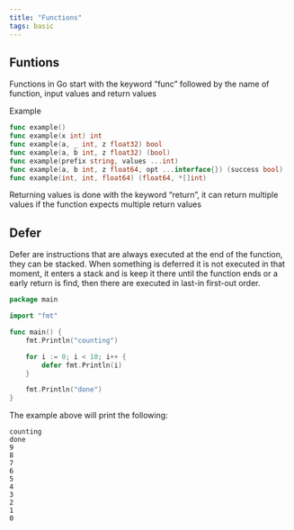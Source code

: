 ```yaml
---
title: "Functions"
tags: basic
---
```

## Funtions
Functions in Go  start with the keyword “func” followed by the name of function, input values and return values

Example
```go
func example()
func example(x int) int
func example(a, _ int, z float32) bool
func example(a, b int, z float32) (bool)
func example(prefix string, values ...int)
func example(a, b int, z float64, opt ...interface{}) (success bool)
func example(int, int, float64) (float64, *[]int)
```
Returning values is done with the keyword “return”, it can return multiple values if the function expects multiple return values

## Defer
Defer are instructions that are always executed at the end of the function, they can be stacked. When something is deferred it is not executed in that moment, it enters a stack and is keep it there until the function ends or a early return is find, then there are executed in last-in first-out order.
```go
package main

import "fmt"

func main() {
    fmt.Println("counting")

    for i := 0; i < 10; i++ {
        defer fmt.Println(i)
    }

    fmt.Println("done")
}
```
The example above will print the following:
```plain
counting
done
9
8
7
6
5
4
3
2
1
0
```
